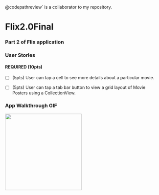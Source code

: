 @codepathreview` is a collaborator to my repository.

# Flix2.0Final
### Part 2 of Flix application 


### User Stories

#### REQUIRED (10pts)
- [ ] (5pts) User can tap a cell to see more details about a particular movie.
- [ ] (5pts) User can tap a tab bar button to view a grid layout of Movie Posters using a CollectionView.



### App Walkthrough GIF


<!-- <img src="http://g.recordit.co/oSwzKM84nS.gif" width=250><br> -->


<img src="http://g.recordit.co/o3JaRw92aE.gif" width=250><br>



